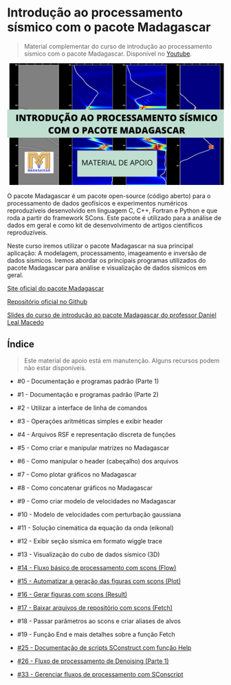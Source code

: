 # Introdução ao processamento sísmico com o pacote Madagascar

> Material complementar do curso de introdução ao processamento sísmico com o pacote Madagascar. Disponível no [Youtube](https://www.youtube.com/watch?v=m08qFF0Kv_E&list=PLLCFxfe9wkl9k6CDPEEC3ngxuMCHPrc_Z&index=4).

<img src="https://github.com/Geofisicando/Madagascar/blob/main/intro_madagascar.png" width=1000>

O pacote Madagascar é um pacote open-source (código aberto) para o processamento de dados geofísicos e experimentos numéricos reproduzíveis desenvolvido em linguagem C,
C++, Fortran e Python e que roda a partir do framework SCons.
Este pacote é utilizado para a análise de dados em geral e como kit de desenvolvimento de artigos científicos reproduzíveis.

Neste curso iremos utilizar o pacote Madagascar na sua principal aplicação: A modelagem, processamento, imageamento e inversão de dados sísmicos.
Iremos abordar os principais programas utilizados do pacote Madagascar para análise e visualização de dados sísmicos em geral.

[Site oficial do pacote Madagascar](https://ahay.org/wiki/Main_Page)

[Repositório oficial no Github](https://github.com/ahay/src)

[Slides do curso de introdução ao pacote Madagascar do professor Daniel Leal Macedo](https://github.com/Geofisicando/Madagascar/tree/main/Slides#slides-do-curso-de-introdu%C3%A7%C3%A3o-ao-pacote-madagascar-do-professor-daniel-leal-macedo)

## Índice

> Este material de apoio está em manutenção. Alguns recursos podem não estar disponíveis.
 
* #0 - Documentação e programas padrão (Parte 1)
* #1 - Documentação e programas padrão (Parte 2)
* #2 - Utilizar a interface de linha de comandos
* #3 - Operações aritméticas simples e exibir header
* #4 - Arquivos RSF e representação discreta de funções
* #5 - Como criar e manipular matrizes no Madagascar
* #6 - Como manipular o header (cabeçalho) dos arquivos
* #7 - Como plotar gráficos no Madagascar
* #8 - Como concatenar gráficos no Madagascar
* #9 - Como criar modelo de velocidades no Madagascar
* #10 - Modelo de velocidades com perturbação gaussiana
* #11 - Solução cinemática da equação da onda (eikonal)
* #12 - Exibir seção sísmica em formato wiggle trace
* #13 - Visualização do cubo de dados sísmico (3D)
* [#14 - Fluxo básico de processamento com scons (Flow)](https://github.com/Geofisicando/Madagascar/tree/main/exemplos/Flow#aula-14---fluxo-b%C3%A1sico-de-processamento-com-scons-flow)
* [#15 - Automatizar a geração das figuras com scons (Plot)](https://github.com/Geofisicando/Madagascar/tree/main/exemplos/Plot#aula-15---automatizar-a-gera%C3%A7%C3%A3o-das-figuras-com-scons-plot)
* [#16 - Gerar figuras com scons (Result)](https://github.com/Geofisicando/Madagascar/tree/main/exemplos/Result#aula-16---gerar-figuras-com-scons-result)
* [#17 - Baixar arquivos de repositório com scons (Fetch)](https://github.com/Geofisicando/Madagascar/tree/main/exemplos/Fetch#aula-17---baixar-arquivos-de-reposit%C3%B3rio-com-scons-fetch)
* #18 - Passar parâmetros ao scons e criar aliases de alvos
* #19 - Função End e mais detalhes sobre a função Fetch

* [#25 - Documentação de scripts SConstruct com função Help](https://github.com/Geofisicando/Madagascar/tree/main/exemplos/Help#aula-25---documenta%C3%A7%C3%A3o-de-scripts-sconstruct-com-fun%C3%A7%C3%A3o-help)
* [#26 - Fluxo de processamento de Denoising (Parte 1)](https://github.com/Geofisicando/Madagascar/tree/main/exemplos/processing/denoising#aula-26---fluxo-de-processamento-de-denoising-parte-1)
* [#33 - Gerenciar fluxos de processamento com SConscript](https://github.com/Geofisicando/Madagascar/tree/main/exemplos/SConscript#aula-33---gerenciar-fluxos-de-processamento-com-sconscript)
